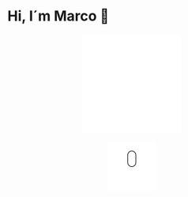 # Hi, I´m Marco 👋




<p align="center">
    <img width="200" height="auto" src="https://raw.githubusercontent.com/4SMarcoPorto/4SMarcoPorto/master/README.assets/spacex-dragon.gif">
</p>


<p align="center">
    <img width="100" height="auto" src="https://raw.githubusercontent.com/4SMarcoPorto/4SMarcoPorto/master/README.assets/scrolldown.gif">
</p>